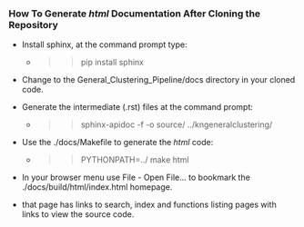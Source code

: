 ### How To Generate _html_ Documentation After Cloning the Repository

* Install sphinx, at the command prompt type:
    * >> pip install sphinx
    
* Change to the General_Clustering_Pipeline/docs directory in your cloned code.
* Generate the intermediate (.rst) files at the command prompt:
    * >> sphinx-apidoc -f -o source/ ../kngeneralclustering/
    
* Use the ./docs/Makefile to generate the _html_ code:
    * >> PYTHONPATH=../ make html

* In your browser menu use File - Open File... to bookmark the ./docs/build/html/index.html homepage.
* that page has links to search, index and functions listing pages with links to view the source code.
